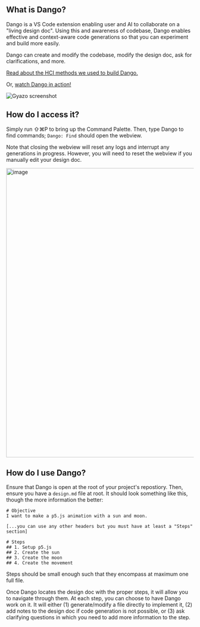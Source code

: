 ## What is Dango? 

Dango is a VS Code extension enabling user and AI to collaborate on a "living design doc". Using this and awareness of codebase, Dango enables effective and context-aware code generations so that you can experiment and build more easily.

Dango can create and modify the codebase, modify the design doc, ask for clarifications, and more.

[Read about the HCI methods we used to build Dango.](https://drive.google.com/file/d/1L9hbCK6j5lHo6sMCb29kYXOEPmc_awkW/view?usp=sharing)

Or, [watch Dango in action!](https://vimeo.com/945640739?share=copy)

![Gyazo screenshot](https://github.com/cnnmon/dango/assets/20329981/b3983ac8-7ab0-4310-b7b4-80d2be101231)

## How do I access it?

Simply run ⇧⌘P to bring up the Command Palette. Then, type Dango to find commands; `Dango: Find` should open the webview.

Note that closing the webview will reset any logs and interrupt any generations in progress. However, you will need to reset the webview if you manually edit your design doc.

<img width="775" alt="image" src="https://github.com/cnnmon/dango/assets/20329981/f6812b20-49f4-4358-84c2-8450ba2b8f69">

## How do I use Dango?

Ensure that Dango is open at the root of your project's repostiory. Then, ensure you have a `design.md` file at root. It should look something like this, though the more information the better:

```
# Objective
I want to make a p5.js animation with a sun and moon.

[...you can use any other headers but you must have at least a "Steps" section]

# Steps
## 1. Setup p5.js
## 2. Create the sun
## 3. Create the moon
## 4. Create the movement
```

Steps should be small enough such that they encompass at maximum one full file.

Once Dango locates the design doc with the proper steps, it will allow you to navigate through them. At each step, you can choose to have Dango work on it. It will either (1) generate/modify a file directly to implement it, (2) add notes to the design doc if code generation is not possible, or (3) ask clarifying questions in which you need to add more information to the step.
